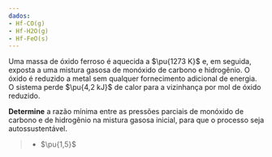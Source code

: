 ```yaml
---
dados:
- Hf-CO(g)
- Hf-H2O(g)
- Hf-FeO(s)
---
```

Uma massa de óxido ferroso é aquecida a $\pu{1273 K}$ e, em seguida, exposta a uma mistura gasosa de monóxido de carbono e hidrogênio. O óxido é reduzido a metal sem qualquer fornecimento adicional de energia. O sistema perde $\pu{4,2 kJ}$ de calor para a vizinhança por mol de óxido reduzido. 

**Determine** a razão mínima entre as pressões parciais de monóxido de carbono e de hidrogênio na mistura gasosa inicial, para que o processo seja autossustentável. 

> - $\pu{1,5}$

